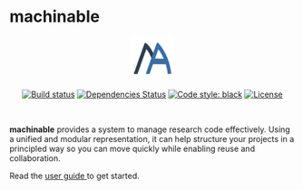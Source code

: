 # machinable

<div align="center">
  <img style="width:15%;" src="https://raw.githubusercontent.com/machinable-org/machinable/main/docs/logo/logo.png">
</div>

<div align="center">

[![Build status](https://github.com/machinable-org/machinable/workflows/build/badge.svg)](https://github.com/machinable-org/machinable/actions?query=workflow%3Abuild)
[![Dependencies Status](https://img.shields.io/badge/dependencies-up%20to%20date-brightgreen.svg)](https://github.com/machinable-org/machinable/pulls?utf8=%E2%9C%93&q=is%3Apr%20author%3Aapp%2Fdependabot)
[![Code style: black](https://img.shields.io/badge/code%20style-black-000000.svg)](https://github.com/psf/black)
[![License](https://img.shields.io/github/license/machinable-org/machinable)](https://github.com/machinable-org/machinable/blob/main/LICENSE)

</div>

<br />

**machinable** provides a system to manage research code effectively. Using a unified and modular representation, it can help structure your projects in a principled way so you can move quickly while enabling reuse and collaboration.

Read the [user guide ](https://machinable.org/guide/introduction.html) to get started.
